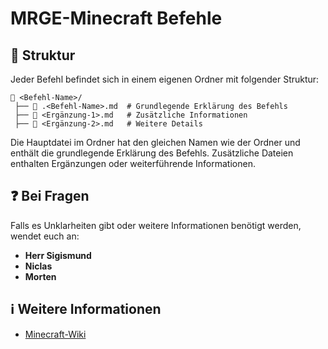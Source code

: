 # MRGE-Minecraft Befehle

## 📂 Struktur
Jeder Befehl befindet sich in einem eigenen Ordner mit folgender Struktur:

```
📂 <Befehl-Name>/
 ├── 📄 .<Befehl-Name>.md  # Grundlegende Erklärung des Befehls
 ├── 📄 <Ergänzung-1>.md   # Zusätzliche Informationen
 ├── 📄 <Ergänzung-2>.md   # Weitere Details
```

Die Hauptdatei im Ordner hat den gleichen Namen wie der Ordner und enthält die grundlegende Erklärung des Befehls. Zusätzliche Dateien enthalten Ergänzungen oder weiterführende Informationen.

## ❓ Bei Fragen
Falls es Unklarheiten gibt oder weitere Informationen benötigt werden, wendet euch an:

- **Herr Sigismund**
- **Niclas**
- **Morten**

## ℹ️ Weitere Informationen
* [Minecraft-Wiki](https://minecraft.wiki/command)
